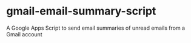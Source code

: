 # gmail-email-summary-script
A Google Apps Script to send email summaries of unread emails from a Gmail account
